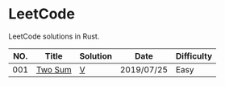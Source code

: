 LeetCode
========

LeetCode solutions in Rust.

|NO.|Title|Solution|Date|Difficulty|  
|---|-----|--------|----|----------|
|001|[Two Sum][001]|[V](./src/two_sum.v)|2019/07/25|Easy|

[001]:https://leetcode.com/problems/two-sum/
